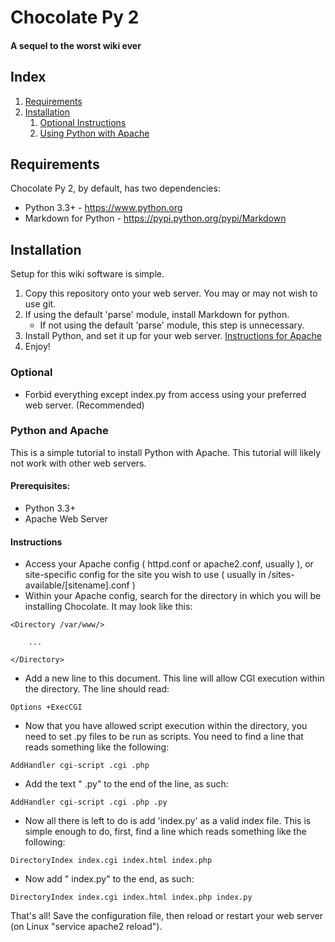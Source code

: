 # Chocolate Py 2
#### A sequel to the worst wiki ever

## Index
1. [Requirements](#requirements)
1. [Installation](#installation)
	1. [Optional Instructions](#optional)
	2. [Using Python with Apache](#python-and-apache)

## Requirements

Chocolate Py 2, by default, has two dependencies:
* Python 3.3+ - https://www.python.org
* Markdown for Python - https://pypi.python.org/pypi/Markdown

## Installation

Setup for this wiki software is simple.

1. Copy this repository onto your web server. You may or may not wish to use git.
1. If using the default 'parse' module, install Markdown for python.
	* If not using the default 'parse' module, this step is unnecessary.
1. Install Python, and set it up for your web server. [Instructions for Apache](#python-and-apache)
1. Enjoy!

### Optional

* Forbid everything except index.py from access using your preferred web server. (Recommended)

### Python and Apache

This is a simple tutorial to install Python with Apache. This tutorial will likely not work with other web servers.

#### Prerequisites:
* Python 3.3+
* Apache Web Server

#### Instructions

* Access your Apache config ( httpd.conf or apache2.conf, usually ), or site-specific config for the site you wish to use ( usually in /sites-available/\[sitename\].conf )
* Within your Apache config, search for the directory in which you will be installing Chocolate. It may look like this:

```
<Directory /var/www/>
			
	...
			
</Directory>
```
		
* Add a new line to this document. This line will allow CGI execution within the directory. The line should read:

```
Options +ExecCGI
```
		
* Now that you have allowed script execution within the directory, you need to set .py files to be run as scripts. You need to find a line that reads something like the following:

```
AddHandler cgi-script .cgi .php
```
		
* Add the text " .py" to the end of the line, as such:
```
AddHandler cgi-script .cgi .php .py
```
		
* Now all there is left to do is add 'index.py' as a valid index file. This is simple enough to do, first, find a line which reads something like the following:
```
DirectoryIndex index.cgi index.html index.php
```
		
* Now add " index.py" to the end, as such:

```
DirectoryIndex index.cgi index.html index.php index.py
```
		
That's all! Save the configuration file, then reload or restart your web server (on Linux "service apache2 reload").
